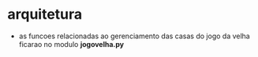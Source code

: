 # arquitetura 

* as funcoes relacionadas ao gerenciamento das casas do
jogo da velha ficarao no modulo **jogovelha.py**